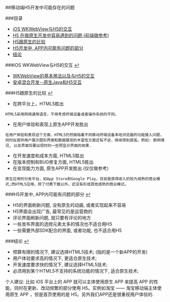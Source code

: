 ##移动端H5开发中可能存在的问题

###<a name="目录"></a>目录
* [iOS WKWebView与H5的交互](#iOSWKWebView与H5的交互)
* [H5 在做原生开发中容易遇到的问题 (前端做参考)](https://www.imooc.com/article/23994)
* [H5跟原生的比较](#H5跟原生的比较)
* [H5开发中, APP内可能有问题的部分](#H5开发中,APP内可能有问题的部分)
* [结论](#结论)

###<a name="iOSWKWebView与H5的交互"></a>iOS WKWebView与H5的交互 [↩](#目录)

* [WKWebView的基本用法以及与H5的交互](https://www.jianshu.com/p/60b9681dd8d2)
* [安卓混合开发--原生Java和H5交互](https://www.jianshu.com/p/0b986d6e2e17)

###<a name="H5跟原生的比较"></a>H5跟原生的比较 [↩](#目录)
* 在跨平台上，HTML5胜出

```
HTML5采用网络通用语言，不用考虑终端设备或者操作系统的不同。
```
* 在用户体验和表现上原生APP开发胜出

```
在用户体验和表现这个方面，HTML5仍然面临着不同移动终端设备本地浏览器的功能接入问题，同时在提供用户展示图形界面和数据展现的丰富性方面还有不足，继续得到提高。例如: 断网情况, 以及界面将要出现时的一些预显示界面的效果. 
```
* 在开发速度和成本方面, HTML5胜出
* 在版本控制和BUG修复方面, HTML5胜出
* 在变现能力方面, 原生APP开发胜出 (仅仅做参考)

```
原生应用的分发平台，如App Store和Google Play，目前是获得收入的较为成熟的商业模式;而HTML5应用，除了付费下载以外，还没有形成其他成熟的商业模式。
```

###<a name="H5开发中,APP内可能有问题的部分"></a>H5开发中, APP内可能有问题的部分 [↩](#目录)
* H5的界面刷新问题, 没有原生的动画, 或者实现起来不容易
* H5界面会出现广告, 最常见的是运营商的
* 评论界面刷新问题, 就只要有评论的地方
* 一些发布界面的选控元素太多的情况也不适合用H5
* 一些需要外部SDK配合的界面, 或者功能, 也不适合用H5

###<a name="结论"></a>结论 [↩](#目录)

* 预算有限的情况下, 建议选择HTML5技术; (指的是一个新APP的开发)
* 用户体验要求高的情况下, 更适合原生技术;
* 开发速度要求快的情况下, 建议选择HTML5技术;
* 必须用到某个HTML5不支持的系统功能的情况下, 适合原生技术;

个人建议: 比如 iOS 平台上的 APP 就可以主体使用原生 APP 来提高 APP 的性能，同时在更新、改动频繁的部分使用 H5。实例如淘宝 —— 淘宝移动端主体使用原生 APP ，但是首页使用的是 H5。另外我们APP还是很重视用户体验的. 

